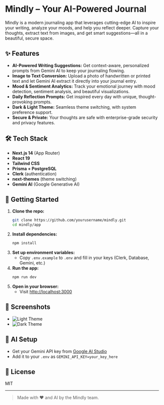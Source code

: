 # Mindly – Your AI-Powered Journal

Mindly is a modern journaling app that leverages cutting-edge AI to inspire your writing, analyze your moods, and help you reflect deeper. Capture your thoughts, extract text from images, and get smart suggestions—all in a beautiful, secure space.

## ✨ Features
- **AI-Powered Writing Suggestions:** Get context-aware, personalized prompts from Gemini AI to keep your journaling flowing.
- **Image to Text Conversion:** Upload a photo of handwritten or printed text and let Gemini AI extract it directly into your journal entry.
- **Mood & Sentiment Analytics:** Track your emotional journey with mood detection, sentiment analysis, and beautiful visualizations.
- **Daily Reflection Prompts:** Get inspired every day with unique, thought-provoking prompts.
- **Dark & Light Theme:** Seamless theme switching, with system preference support.
- **Secure & Private:** Your thoughts are safe with enterprise-grade security and privacy features.

## 🛠️ Tech Stack
- **Next.js 14** (App Router)
- **React 19**
- **Tailwind CSS**
- **Prisma + PostgreSQL**
- **Clerk** (authentication)
- **next-themes** (theme switching)
- **Gemini AI** (Google Generative AI)

## 🚀 Getting Started
1. **Clone the repo:**
   ```bash
   git clone https://github.com/yourusername/mindly.git
   cd mindly/app
   ```
2. **Install dependencies:**
   ```bash
   npm install
   ```
3. **Set up environment variables:**
   - Copy `.env.example` to `.env` and fill in your keys (Clerk, Database, Gemini, etc.)
4. **Run the app:**
   ```bash
   npm run dev
   ```
5. **Open in your browser:**
   - Visit [http://localhost:3000](http://localhost:3000)

## 📸 Screenshots
- ![Light Theme](public/screenshot_light.png)
- ![Dark Theme](public/screenshot_dark.png)

## 🤖 AI Setup
- Get your Gemini API key from [Google AI Studio](https://makersuite.google.com/app/apikey)
- Add it to your `.env` as `GEMINI_API_KEY=your_key_here`

## 📄 License
MIT

---

> Made with ❤️ and AI by the Mindly team. 